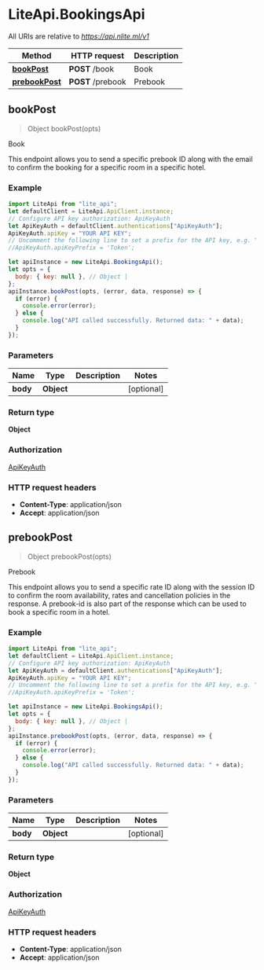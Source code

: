 # LiteApi.BookingsApi

All URIs are relative to _https://api.nlite.ml/v1_

| Method                                        | HTTP request      | Description |
| --------------------------------------------- | ----------------- | ----------- |
| [**bookPost**](BookingsApi.md#bookPost)       | **POST** /book    | Book        |
| [**prebookPost**](BookingsApi.md#prebookPost) | **POST** /prebook | Prebook     |

## bookPost

> Object bookPost(opts)

Book

This endpoint allows you to send a specific prebook ID along with the email to confirm the booking for a specific room in a specific hotel.

### Example

```javascript
import LiteApi from "lite_api";
let defaultClient = LiteApi.ApiClient.instance;
// Configure API key authorization: ApiKeyAuth
let ApiKeyAuth = defaultClient.authentications["ApiKeyAuth"];
ApiKeyAuth.apiKey = "YOUR API KEY";
// Uncomment the following line to set a prefix for the API key, e.g. "Token" (defaults to null)
//ApiKeyAuth.apiKeyPrefix = 'Token';

let apiInstance = new LiteApi.BookingsApi();
let opts = {
  body: { key: null }, // Object |
};
apiInstance.bookPost(opts, (error, data, response) => {
  if (error) {
    console.error(error);
  } else {
    console.log("API called successfully. Returned data: " + data);
  }
});
```

### Parameters

| Name     | Type       | Description | Notes      |
| -------- | ---------- | ----------- | ---------- |
| **body** | **Object** |             | [optional] |

### Return type

**Object**

### Authorization

[ApiKeyAuth](../README.md#ApiKeyAuth)

### HTTP request headers

- **Content-Type**: application/json
- **Accept**: application/json

## prebookPost

> Object prebookPost(opts)

Prebook

This endpoint allows you to send a specific rate ID along with the session ID to confirm the room availability, rates and cancellation policies in the response. A prebook-id is also part of the response which can be used to book a specific room in a hotel.

### Example

```javascript
import LiteApi from "lite_api";
let defaultClient = LiteApi.ApiClient.instance;
// Configure API key authorization: ApiKeyAuth
let ApiKeyAuth = defaultClient.authentications["ApiKeyAuth"];
ApiKeyAuth.apiKey = "YOUR API KEY";
// Uncomment the following line to set a prefix for the API key, e.g. "Token" (defaults to null)
//ApiKeyAuth.apiKeyPrefix = 'Token';

let apiInstance = new LiteApi.BookingsApi();
let opts = {
  body: { key: null }, // Object |
};
apiInstance.prebookPost(opts, (error, data, response) => {
  if (error) {
    console.error(error);
  } else {
    console.log("API called successfully. Returned data: " + data);
  }
});
```

### Parameters

| Name     | Type       | Description | Notes      |
| -------- | ---------- | ----------- | ---------- |
| **body** | **Object** |             | [optional] |

### Return type

**Object**

### Authorization

[ApiKeyAuth](../README.md#ApiKeyAuth)

### HTTP request headers

- **Content-Type**: application/json
- **Accept**: application/json
